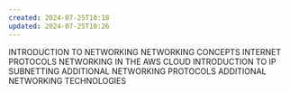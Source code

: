 ```yaml
---
created: 2024-07-25T10:18
updated: 2024-07-25T10:26
---
```

INTRODUCTION TO NETWORKING
NETWORKING CONCEPTS
INTERNET PROTOCOLS
NETWORKING IN THE AWS CLOUD
INTRODUCTION TO IP SUBNETTING
ADDITIONAL NETWORKING PROTOCOLS
ADDITIONAL NETWORKING TECHNOLOGIES